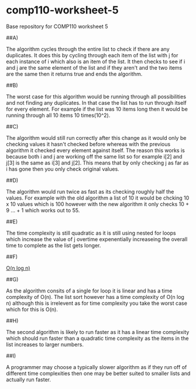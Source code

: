 # comp110-worksheet-5
Base repository for COMP110 worksheet 5

##A)

The algorithm cycles through the entire list to check if there are any duplicates. It does this by cycling through each item of the list with j for each instance of i which also is an item of the list. It then checks to see if i and j are the same element of the list and if they aren't and the two items are the same then it returns true and ends the algorithm.

##B)

The worst case for this algorithm would be running through all possibilities and not finding any duplicates. In that case the list has to run through itself for every element. For example if the list was 10 items long then it would be running through all 10 items 10 times(10^2).

##C)

The algorithm would still run correctly after this change as it would only be checking values it hasn't checked before whereas with the previous algorithm it checked every element against itself. The reason this works is because both i and j are working off the same list so for example i[2] and j[3] is the same as i[3] and j[2]. This means that by only checking j as far as i has gone then you only check original values.

##D)

The algorithm would run twice as fast as its checking roughly half the values. For example with the old algorithm a list of 10 it would be chcking 10 x 10 values which is 100 however with the new algorithm it only checks 10 + 9 ... + 1 which works out to 55.

##E)

The time complexity is still quadratic as it is still using nested for loops which increase the value of j overtime expenentially increaseing the overall time to complete as the list gets longer.

##F)

[O(n log n)](https://wiki.python.org/moin/TimeComplexity)

##G)

As the algorithm consits of a single for loop it is linear and has a time complexity of O(n). The list sort however has a time complexity of O(n log n) although this is irrelevent as for time complexity you take the worst case which for this is O(n).

##H)

The second algorithm is likely to run faster as it has a linear time complexity which should run faster than a quadratic time complexity as the items in the list increases to larger numbers.

##I)

A programmer may choose a typically slower algorithm as if they run off of different time complexities then one may be better suited to smaller lists and actually run faster.
